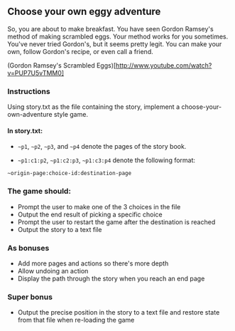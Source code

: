 ## Choose your own eggy adventure

So, you are about to make breakfast. You have seen Gordon Ramsey's method
of making scrambled eggs. Your method works for you sometimes. You've
never tried Gordon's, but it seems pretty legit. You can make your own,
follow Gordon's recipe, or even call a friend.

(Gordon Ramsey's Scrambled Eggs)[http://www.youtube.com/watch?v=PUP7U5vTMM0]

### Instructions
Using story.txt as the file containing the story, implement a
choose-your-own-adventure style game. 

#### In story.txt:
* `~p1`, `~p2`, `~p3`, and `~p4` denote the pages of the
story book.  

* `~p1:c1:p2`, `~p1:c2:p3`, `~p1:c3:p4` denote the following format:

`~origin-page:choice-id:destination-page`

### The game should:

* Prompt the user to make one of the 3 choices in the file
* Output the end result of picking a specific choice
* Prompt the user to restart the game after the destination is reached
* Output the story to a text file

### As bonuses

* Add more pages and actions so there's more depth
* Allow undoing an action
* Display the path through the story when you reach an end page

### Super bonus

* Output the precise position in the story to a text file and restore
  state from that file when re-loading the game 
